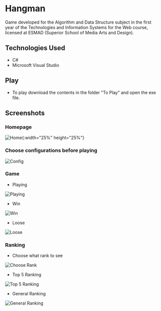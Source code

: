 # Hangman

Game developed for the Algorithm and Data Structure subject in the first year of the Technologies and Information Systems for the Web course, licensed at ESMAD (Superior School of Media Arts and Design).


## Technologies Used

* C#
* Microsoft Visual Studio

## Play
* To play download the contents in the folder "To Play" and open the exe file.

## Screenshots

### Homepage

![Home](Screenshots/home.png?raw=true){:width="25%" height="25%"}

### Choose configurations before playing

![Config](Screenshots/config.png?raw=true)

### Game

* Playing

![Playing](Screenshots/playing.png?raw=true)

* Win

![Win](Screenshots/win.png?raw=true)

* Loose

![Loose](Screenshots/loose.png?raw=true)

### Ranking

* Choose what rank to see

![Choose Rank](Screenshots/rank.png?raw=true)

* Top 5 Ranking

![Top 5 Ranking](Screenshots/top5-Rank.png?raw=true)

* General Ranking

![General Ranking](Screenshots/general-Rank.png?raw=true)

